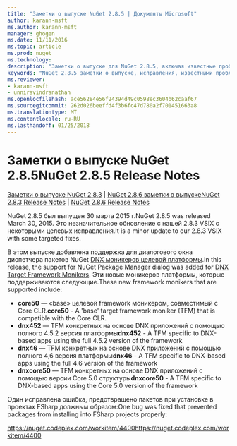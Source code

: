 ```yaml
---
title: "Заметки о выпуске NuGet 2.8.5 | Документы Microsoft"
author: karann-msft
ms.author: karann-msft
manager: ghogen
ms.date: 11/11/2016
ms.topic: article
ms.prod: nuget
ms.technology: 
description: "Заметки о выпуске для NuGet 2.8.5, включая известные проблемы, исправленные ошибки, добавленные функции и DCR."
keywords: "NuGet 2.8.5 заметки о выпуске, исправления, известными проблемами, добавлены функции, DCR"
ms.reviewer:
- karann-msft
- unniravindranathan
ms.openlocfilehash: ace56284e56f24394d49c0598ec3604b62caaf67
ms.sourcegitcommit: 262d026beeffd4f3b6fc47d780a2f701451663a8
ms.translationtype: MT
ms.contentlocale: ru-RU
ms.lasthandoff: 01/25/2018
---
```

# <a name="nuget-285-release-notes"></a><span data-ttu-id="276aa-104">Заметки о выпуске NuGet 2.8.5</span><span class="sxs-lookup"><span data-stu-id="276aa-104">NuGet 2.8.5 Release Notes</span></span>

<span data-ttu-id="276aa-105">[Заметки о выпуске NuGet 2.8.3](../release-notes/nuget-2.8.3.md) | [NuGet 2.8.6 заметки о выпуске](../release-notes/nuget-2.8.6.md)</span><span class="sxs-lookup"><span data-stu-id="276aa-105">[NuGet 2.8.3 Release Notes](../release-notes/nuget-2.8.3.md) | [NuGet 2.8.6 Release Notes](../release-notes/nuget-2.8.6.md)</span></span>

<span data-ttu-id="276aa-106">NuGet 2.8.5 был выпущен 30 марта 2015 г.</span><span class="sxs-lookup"><span data-stu-id="276aa-106">NuGet 2.8.5 was released March 30, 2015.</span></span> <span data-ttu-id="276aa-107">Это незначительное обновление с нашей 2.8.3 VSIX с некоторыми целевых исправления.</span><span class="sxs-lookup"><span data-stu-id="276aa-107">It is a minor update to our 2.8.3 VSIX with some targeted fixes.</span></span>

<span data-ttu-id="276aa-108">В этом выпуске добавлена поддержка для диалогового окна диспетчера пакетов NuGet [DNX моникеров целевой платформы](https://github.com/aspnet/dnx).</span><span class="sxs-lookup"><span data-stu-id="276aa-108">In this release, the support for NuGet Package Manager dialog was added for [DNX Target Framework Monikers](https://github.com/aspnet/dnx).</span></span>  <span data-ttu-id="276aa-109">Эти новые моникеров платформы, которые поддерживаются следующие.</span><span class="sxs-lookup"><span data-stu-id="276aa-109">These new framework monikers that are supported include:</span></span>

* <span data-ttu-id="276aa-110">**core50** — «base» целевой framework моникером, совместимый с Core CLR.</span><span class="sxs-lookup"><span data-stu-id="276aa-110">**core50** - A 'base' target framework moniker (TFM) that is compatible with the Core CLR.</span></span>
* <span data-ttu-id="276aa-111">**dnx452** — TFM конкретных на основе DNX приложений с помощью полного 4.5.2 версия платформы</span><span class="sxs-lookup"><span data-stu-id="276aa-111">**dnx452** - A TFM specific to DNX-based apps using the full 4.5.2 version of the framework</span></span>
* <span data-ttu-id="276aa-112">**dnx46** — TFM конкретных на основе DNX приложений с помощью полного 4,6 версия платформы</span><span class="sxs-lookup"><span data-stu-id="276aa-112">**dnx46** - A TFM specific to DNX-based apps using the full 4.6 version of the framework</span></span>
* <span data-ttu-id="276aa-113">**dnxcore50** — TFM конкретных на основе DNX приложений с помощью версии Core 5.0 структуры</span><span class="sxs-lookup"><span data-stu-id="276aa-113">**dnxcore50** - A TFM specific to DNX-based apps using the Core 5.0 version of the framework</span></span>

<span data-ttu-id="276aa-114">Один исправлена ошибка, предотвращено пакетов при установке в проектах FSharp должным образом:</span><span class="sxs-lookup"><span data-stu-id="276aa-114">One bug was fixed that prevented packages from installing into FSharp projects properly:</span></span>

<span data-ttu-id="276aa-115">https://nuget.codeplex.com/workitem/4400</span><span class="sxs-lookup"><span data-stu-id="276aa-115">https://nuget.codeplex.com/workitem/4400</span></span>